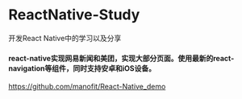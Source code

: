 # ReactNative-Study
开发React Native中的学习以及分享


#### react-native实现网易新闻和美团，实现大部分页面。使用最新的react-navigation等组件，同时支持安卓和iOS设备。
https://github.com/manofit/React-Native_demo

